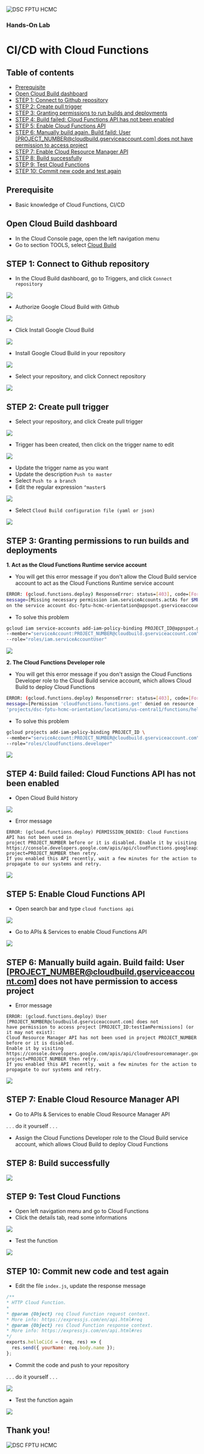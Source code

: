 ![DSC FPTU HCMC](/assets/images/dsc-fptu-hcmc/DSC_FPT_University_HCMC_Horizontal_Logo.png)

### Hands-On Lab
# CI/CD with Cloud Functions

## Table of contents
- [Prerequisite](#prerequisite)
- [Open Cloud Build dashboard](#open-cloud-build-dashboard)
- [STEP 1: Connect to Github repository](#step-1-connect-to-github-repository)
- [STEP 2: Create pull trigger](#step-2-create-pull-trigger)
- [STEP 3: Granting permissions to run builds and deployments](#step-3-granting-permissions-to-run-builds-and-deployments)
- [STEP 4: Build failed: Cloud Functions API has not been enabled](#step-4-build-failed-cloud-functions-api-has-not-been-enabled)
- [STEP 5: Enable Cloud Functions API](#step-5-enable-cloud-functions-api)
- [STEP 6: Manually build again. Build faild: User \[PROJECT_NUMBER@cloudbuild.gserviceaccount.com\] does not have permission to access project](#step-6-manually-build-again-build-faild-user-project-number-cloudbuildgserviceaccountcom-does-not-have-permission-to-access-project)
- [STEP 7: Enable Cloud Resource Manager API](#step-7-enable-cloud-resource-manager-api)
- [STEP 8: Build successfully](#step-8-build-successfully)
- [STEP 9: Test Cloud Functions](#step-9-test-cloud-functions)
- [STEP 10: Commit new code and test again](#step-10-commit-new-code-and-test-again)

## Prerequisite
- Basic knowledge of Cloud Functions, CI/CD

## Open Cloud Build dashboard
- In the Cloud Console page, open the left navigation menu
- Go to section TOOLS, select [Cloud Build](https://console.cloud.google.com/cloud-build/dashboard)

## STEP 1: Connect to Github repository
- In the Cloud Build dashboard, go to Triggers, and click `Connect repository`

![](/assets/images/click-connect-to-github.png)

- Authorize Google Cloud Build with Github

![](/assets/images/authoriza-google-build-with-github.png)

- Click Install Google Cloud Build

![](/assets/images/click-install-google-cloud-build.png)
- Install Google Cloud Build in your repository

![](/assets/images/install-google-cloud-build-into-github-app.png)

- Select your repository, and click Connect repository

![](/assets/images/click-connect-repository.png)

## STEP 2: Create pull trigger
- Select your repository, and click Create pull trigger

![](/assets/images/click-create-trigger.png)

- Trigger has been created, then click on the trigger name to edit

![](/assets/images/click-edit-trigger.png)

- Update the trigger name as you want
- Update the description `Push to master`
- Select `Push to a branch`
- Edit the regular expression `^master$`

![](/assets/images/edit-trigger.png)

- Select `Cloud Build configuration file (yaml or json)`

![](/assets/images/edit-build-configuration.png)

## STEP 3: Granting permissions to run builds and deployments
**1. Act as the Cloud Functions Runtime service account**
- You will get this error message if you don't allow the Cloud Build service account to act as the Cloud Functions Runtime service account
```bash
ERROR: (gcloud.functions.deploy) ResponseError: status=[403], code=[Forbidden],
message=[Missing necessary permission iam.serviceAccounts.actAs for $MEMBER
on the service account dsc-fptu-hcmc-orientation@appspot.gserviceaccount.com.
```
- To solve this problem
```bash
gcloud iam service-accounts add-iam-policy-binding PROJECT_ID@appspot.gserviceaccount.com \
--member="serviceAccount:PROJECT_NUMBER@cloudbuild.gserviceaccount.com" \
--role="roles/iam.serviceAccountUser"
```

![](/assets/images/iam-add-role-iam-service-account-user.png)

**2. The Cloud Functions Developer role**
- You will get this error message if you don't assign the Cloud Functions Developer role to the Cloud Build service account, which allows Cloud Build to deploy Cloud Functions
```bash
ERROR: (gcloud.functions.deploy) ResponseError: status=[403], code=[Forbidden],
message=[Permission 'cloudfunctions.functions.get' denied on resource
'projects/dsc-fptu-hcmc-orientation/locations/us-central1/functions/helloCiCd' (or resource may not exist).]
```

- To solve this problem
```bash
gcloud projects add-iam-policy-binding PROJECT_ID \
--member="serviceAccount:PROJECT_NUMBER@cloudbuild.gserviceaccount.com" \
--role="roles/cloudfunctions.developer"
```

![](/assets/images/projects-add-role-cloudfunctions-developer.png)

## STEP 4: Build failed: Cloud Functions API has not been enabled
- Open Cloud Build history

![](/assets/images/open-cloud-build-history.png)

- Error message
```
ERROR: (gcloud.functions.deploy) PERMISSION_DENIED: Cloud Functions API has not been used in
project PROJECT_NUMBER before or it is disabled. Enable it by visiting https://console.developers.google.com/apis/api/cloudfunctions.googleapis.com/overview?project=PROJECT_NUMBER then retry.
If you enabled this API recently, wait a few minutes for the action to propagate to our systems and retry.
```


![](/assets/images/failed-cloud-functions-api.png)

## STEP 5: Enable Cloud Functions API
- Open search bar and type `cloud functions api`

![](/assets/images/search-cloud-functions-api.png)

- Go to APIs & Services to enable Cloud Functions API

![](/assets/images/click-enable-cloud-functions-api.png)

## STEP 6: Manually build again. Build faild: User \[PROJECT_NUMBER@cloudbuild.gserviceaccount.com\] does not have permission to access project
- Error message
```
ERROR: (gcloud.functions.deploy) User [PROJECT_NUMBER@cloudbuild.gserviceaccount.com] does not
have permission to access project [PROJECT_ID:testIamPermissions] (or it may not exist):
Cloud Resource Manager API has not been used in project PROJECT_NUMBER before or it is disabled.
Enable it by visiting https://console.developers.google.com/apis/api/cloudresourcemanager.googleapis.com/overview?project=PROJECT_NUMBER then retry.
If you enabled this API recently, wait a few minutes for the action to propagate to our systems and retry.
```


![](/assets/images/failed-do-not-have-access-to-project.png)

## STEP 7: Enable Cloud Resource Manager API
- Go to APIs & Services to enable Cloud Resource Manager API

. . . do it yourself . . .

- Assign the Cloud Functions Developer role to the Cloud Build service account, which allows Cloud Build to deploy Cloud Functions

## STEP 8: Build successfully

![](/assets/images/build-success.png)

## STEP 9: Test Cloud Functions
- Open left navigation menu and go to Cloud Functions
- Click the details tab, read some informations

![](/assets/images/go-to-cloud-functions.png)

- Test the function

![](/assets/images/test-cloud-functions.png)

## STEP 10: Commit new code and test again
- Edit the file `index.js`, update the response message
```js
/**
* HTTP Cloud Function.
*
* @param {Object} req Cloud Function request context.
* More info: https://expressjs.com/en/api.html#req
* @param {Object} res Cloud Function response context.
* More info: https://expressjs.com/en/api.html#res
*/
exports.helloCiCd = (req, res) => {
  res.send({ yourName: req.body.name });
};
```

- Commit the code and push to your repository

. . . do it yourself . . .

![](/assets/images/push-new-commit.png)

- Test the function again

![](/assets/images/test-cloud-functions-after-updated.png)

## Thank you!
![DSC FPTU HCMC](/assets/images/dsc-fptu-hcmc/HOME_PAGE_BANNERS.png)